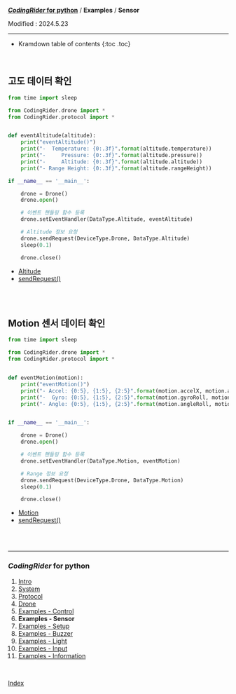 **[*CodingRider* for python](index.md)** / **Examples** / **Sensor**

Modified : 2024.5.23

---

* Kramdown table of contents
{:toc .toc}

<br>


<a name="Altitude"></a>
## 고도 데이터 확인

```py
from time import sleep

from CodingRider.drone import *
from CodingRider.protocol import *


def eventAltitude(altitude):
    print("eventAltitude()")
    print("-  Temperature: {0:.3f}".format(altitude.temperature))
    print("-     Pressure: {0:.3f}".format(altitude.pressure))
    print("-     Altitude: {0:.3f}".format(altitude.altitude))
    print("- Range Height: {0:.3f}".format(altitude.rangeHeight))

if __name__ == '__main__':

    drone = Drone()
    drone.open()

    # 이벤트 핸들링 함수 등록
    drone.setEventHandler(DataType.Altitude, eventAltitude)

    # Altitude 정보 요청
    drone.sendRequest(DeviceType.Drone, DataType.Altitude)
    sleep(0.1)

    drone.close()
```

- [Altitude](03_protocol.md#Altitude)
- [sendRequest()](04_drone.md#sendRequest)


<br>
<br>


<a name="Motion"></a>
## Motion 센서 데이터 확인

```py
from time import sleep

from CodingRider.drone import *
from CodingRider.protocol import *


def eventMotion(motion):
    print("eventMotion()")
    print("- Accel: {0:5}, {1:5}, {2:5}".format(motion.accelX, motion.accelY, motion.accelZ))
    print("-  Gyro: {0:5}, {1:5}, {2:5}".format(motion.gyroRoll, motion.gyroPitch, motion.gyroYaw))
    print("- Angle: {0:5}, {1:5}, {2:5}".format(motion.angleRoll, motion.anglePitch, motion.angleYaw))


if __name__ == '__main__':

    drone = Drone()
    drone.open()

    # 이벤트 핸들링 함수 등록
    drone.setEventHandler(DataType.Motion, eventMotion)

    # Range 정보 요청
    drone.sendRequest(DeviceType.Drone, DataType.Motion)
    sleep(0.1)

    drone.close()
```

- [Motion](03_protocol.md#Motion)
- [sendRequest()](04_drone.md#sendRequest)


<br>
<br>




---

<h3><i>CodingRider</i> for python</H3>

 1. [Intro](01_intro.md)
 2. [System](02_system.md)
 3. [Protocol](03_protocol.md)
 4. [Drone](04_drone.md)
 5. [Examples - Control](examples_01_control.md)
 6. **Examples - Sensor**
 7. [Examples - Setup](examples_03_setup.md)
 8. [Examples - Buzzer](examples_04_buzzer.md)
 9. [Examples - Light](examples_05_light.md)
10. [Examples - Input](examples_06_input.md)
11. [Examples - Information](examples_07_information.md)
<br>

[Index](index.md)

